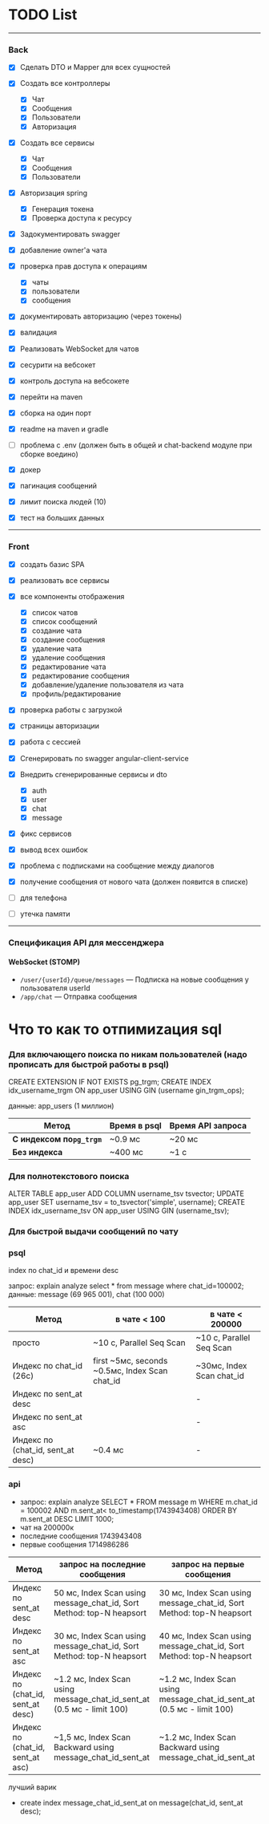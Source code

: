 # TODO List

---

### Back
- [x] Сделать DTO и Mapper для всех сущностей
- [x] Создать все контроллеры
  - [x] Чат
  - [x] Сообщения
  - [x] Пользователи
  - [x] Авторизация
- [x] Создать все сервисы
    - [x] Чат
    - [x] Сообщения
    - [x] Пользователи

- [x] Авторизация spring
    - [x] Генерация токена
    - [x] Проверка доступа к ресурсу

- [x] Задокументировать swagger

- [x] добавление owner'а чата
- [x] проверка прав доступа к операциям
  - [x] чаты
  - [x] пользователи
  - [x] сообщения

- [x] документировать авторизацию (через токены)
- [x] валидация
- [x] Реализовать WebSocket для чатов
- [x] сесурити на вебсокет
- [x] контроль доступа на вебсокете
- [x] перейти на maven

- [x] сборка на один порт
- [x] readme на maven и gradle
- [ ] проблема с .env (должен быть в общей и chat-backend модуле при сборке воедино)
- [x] докер
- [x] пагинация сообщений
- [x] лимит поиска людей (10)
- [x] тест на больших данных

---

### Front
- [x] создать базис SPA
- [x] реализовать все сервисы
- [x] все компоненты отображения
  - [x] список чатов
  - [x] список сообщений
  - [x] создание чата 
  - [x] создание сообщения
  - [x] удаление чата
  - [x] удаление сообщения
  - [x] редактирование чата
  - [x] редактирование сообщения
  - [x] добавление/удаление пользователя из чата
  - [x] профиль/редактирование
    
- [x] проверка работы с загрузкой
- [x] страницы авторизации
- [x] работа с сессией
- [x] Сгенерировать по swagger angular-client-service

- [x] Внедрить сгенерированные сервисы и dto
    - [x] auth
    - [x] user
    - [x] chat
    - [x] message

- [x] фикс сервисов
- [x] вывод всех ошибок
- [x] проблема с подписками на сообщение между диалогов
- [x] получение сообщения от нового чата (должен появится в списке)
- [ ] для телефона
- [ ] утечка памяти
---


### Спецификация API для мессенджера

#### **WebSocket (STOMP)**

- `/user/{userId}/queue/messages` — Подписка на новые сообщения у пользователя userId
- `/app/chat` — Отправка сообщения


# Что то как то отпимиzация sql
### Для включающего поиска по никам пользователей (надо прописать для быстрой работы в psql)
CREATE EXTENSION IF NOT EXISTS pg_trgm;
CREATE INDEX idx_username_trgm ON app_user USING GIN (username gin_trgm_ops);

данные: app_users (1 миллион)

| Метод                      | Время в psql | Время API запроса |
|----------------------------|--------------|-------------------|
| **С индексом по`pg_trgm`** | ~0.9 мс      | ~20 мс            |
| **Без индекса**            | ~400 мс      | ~1 с              |


### Для полнотекстового поиска
ALTER TABLE app_user ADD COLUMN username_tsv tsvector;
UPDATE app_user SET username_tsv = to_tsvector('simple', username);
CREATE INDEX idx_username_tsv ON app_user USING GIN (username_tsv);

### Для быстрой выдачи сообщений по чату

### psql
index по chat_id и времени desc

запрос: explain analyze select * from message where chat_id=100002;
данные: message (69 965 001), chat (100 000)

| Метод                             | в чате < 100                                   | в чате < 200000           |
|-----------------------------------|------------------------------------------------|---------------------------|
| просто                            | ~10 с, Parallel Seq Scan                       | ~10 с, Parallel Seq Scan  |
| Индекс по chat_id (26с)           | first ~5мс, seconds ~0.5мс, Index Scan chat_id | ~30мс, Index Scan chat_id |
| Индекс по sent_at desc            |                                                | -                         |
| Индекс по sent_at asc             |                                                | -                         |
| Индекс по (chat_id, sent_at desc) | ~0.4 мс                                        | -                         | 

### api
- запрос: explain analyze SELECT * FROM message m WHERE m.chat_id = 100002 AND m.sent_at< to_timestamp(1743943408) ORDER BY m.sent_at DESC LIMIT 1000;
- чат на 200000к
- последние сообщения 1743943408
- первые сообщения 1714986286

| Метод                             | запрос на последние сообщения                                          | запрос на первые сообщения                                             |
|-----------------------------------|------------------------------------------------------------------------|------------------------------------------------------------------------|
| Индекс по sent_at desc            | 50 мс, Index Scan using message_chat_id, Sort Method: top-N heapsort   | 30 мс, Index Scan using message_chat_id, Sort Method: top-N heapsort   |
| Индекс по sent_at asc             | 30 мс, Index Scan using message_chat_id, Sort Method: top-N heapsort   | 40 мс, Index Scan using message_chat_id, Sort Method: top-N heapsort   |
| Индекс по (chat_id, sent_at desc) | ~1.2 мс, Index Scan using message_chat_id_sent_at (0.5 мс - limit 100) | ~1.2 мс, Index Scan using message_chat_id_sent_at (0.5 мс - limit 100) |
| Индекс по (chat_id, sent_at asc)  | ~1,5 мс, Index Scan Backward using message_chat_id_sent_at             | ~1.2 мс, Index Scan Backward using message_chat_id_sent_at             |

лучший варик
- create index message_chat_id_sent_at on message(chat_id, sent_at desc);